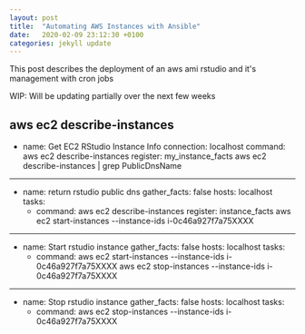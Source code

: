 ```yaml
---
layout: post
title:  "Automating AWS Instances with Ansible"
date:   2020-02-09 23:12:30 +0100
categories: jekyll update
---
```

This post describes the deployment of an aws ami rstudio and it's management with cron jobs

WIP: Will be updating partially over the next few weeks

aws ec2 describe-instances
---
- name: Get EC2 RStudio Instance Info
  connection: localhost
  command: aws ec2 describe-instances
  register: my_instance_facts
aws ec2 describe-instances | grep PublicDnsName
---

- name: return rstudio public dns
  gather_facts: false
  hosts: localhost
  tasks:
    - command: aws ec2 describe-instances
      register: instance_facts
aws ec2 start-instances --instance-ids i-0c46a927f7a75XXXX
---

- name: Start rstudio instance
  gather_facts: false
  hosts: localhost
  tasks:
    - command: aws ec2 start-instances --instance-ids i-0c46a927f7a75XXXX
aws ec2 stop-instances --instance-ids i-0c46a927f7a75XXXX
---

- name: Stop rstudio instance
  gather_facts: false
  hosts: localhost
  tasks:
    - command: aws ec2 stop-instances --instance-ids i-0c46a927f7a75XXXX
